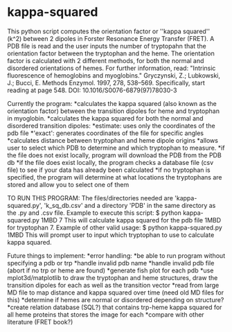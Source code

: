 kappa-squared
=============
This python script computes the orientation factor or ''kappa squared'' (k^2) between 2 dipoles in 
Forster Resonance Energy Transfer (FRET). A PDB file is read and the user inputs the number of 
tryptopahn that the orientation factor between the tryptophan and the heme. The orientation factor 
is calculated with 2 different methods, for both the normal and disordered orientations of hemes. 
For further information, read: 
"Intrinsic fluorescence of hemoglobins and myoglobins." 
Gryczynski, Z.; Lubkowski, J.; Bucci, E. Methods Enzymol. 1997, 278, 538–569. 
Specifically, start reading at page 548.
DOI: 10.1016/S0076-6879(97)78030-3

Currently the program:
*calculates the kappa squared (also known as the orientation factor) between the transition dipoles for heme and tryptophan in myoglobin.
*calculates the kappa squared for both the normal and disordered transition dipoles:
    *estimate: uses only the coordinates of the pdb file
    *'exact': generates coordinates of the file for specific angles
*calculates distance between tryptophan and heme dipole origins 
*allows user to select which PDB to determine and which tryptophan to measure.
	*if the file does not exist locally, program will download the PDB from the PDB db
	*if the file does exist locally, the program checks a database file (csv file) to see if your data has already been calculated
	*if no tryptophan is specified, the program will determine at what locations the tryptophans are stored and allow you to select one of them

TO RUN THIS PROGRAM:
The files/directories needed are 'kappa-squared.py', 'k_sq_db.csv' and a directory 'PDB' in the same directory as the .py and .csv file.
Example to execute this script:
$ python kappa-squared.py 1MBD 7
This will calculate kappa squared for the pdb file 1MBD for tryptophan 7.
Example of other valid usage:
$ python kappa-squared.py 1MBD 
This will prompt user to input which tryptophan to use to calculate kappa squared.


  

Future things to implement:
*error handling:
	*be able to run program without specifying a pdb or trp
	*handle invalid pdb name
	*handle invalid pdb file (abort if no trp or heme are found)
*generate fish plot for each pdb
*use mplot3d/matplotlib to draw the tryptophan and heme structures, draw the transition dipoles for each as well as the transition vector
*read from large MD file to map distance and kappa squared over time (need old MD files for this)
*determine if hemes are normal or disordered depending on structure?
*create relation database (SQL?) that contains trp-heme kappa squared for all heme proteins that stores the image for each
	*compare with other literature (FRET book?)
